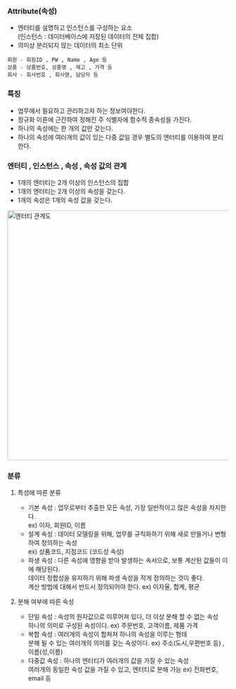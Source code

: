 ### Attribute(속성)
- 엔터티를 설명하고 인스턴스를 구성하는 요소  
  (인스턴스 : 데이터베이스에 저장된 데이터의 전체 집합)
- 의미상 분리되지 않는 데이터의 최소 단위
```
회원 - 회원ID , PW , Name , Age 등
상품 - 상품번호, 상품명 , 재고 , 가격 등
회사 - 회사번호 , 회사명, 담당자 등
```
### 특징
- 업무에서 필요하고 관리하고자 하는 정보여야한다.
- 정규화 이론에 근간하여 정해진 주 식별자에 함수적 종속성을 가진다.
- 하나의 속성에는 한 개의 값만 갖는다.
- 하나의 속성에 여러개의 값이 있는 다중 값일 경우 별도의 엔터티를 이용하여 분리한다.

### 엔터티 , 인스턴스 , 속성 , 속성 값의 관계
- 1개의 엔터티는 2개 이상의 인스턴스의 집합
- 1개의 엔터티는 2개 이상의 속성을 갖는다.
- 1개의 속성은 1개의 속성 값을 갖는다.
<img width="568" alt="엔터티 관계도" src="https://github.com/user-attachments/assets/9643e543-652f-4596-956d-c9979ada50db">

### 분류
1. 특성에 따른 분류
   - 기본 속성 : 업무로부터 추출한 모든 속성, 가장 일반적이고 많은 속성을 차지한다.  
               ex) 이자, 회원ID, 이름 
   - 설계 속성 : 데이터 모델링을 위해, 업무를 규칙화하기 위해 새로 만들거나 변형하여 정의하는 속성  
               ex) 상품코드, 지점코드 (코드성 속성)
   - 파생 속성 : 다른 속성에 영향을 받아 발생하는 속서으로, 보통 계산된 값들이 이에 해당된다.  
                데이터 정합성을 유지하기 위해 파생 속성을 적게 정의하는 것이 좋다.  
                계산 방법에 대해서 반드시 정의되어야 한다. ex) 이자율, 합계, 평균

2. 분해 여부에 따른 속성
   - 단일 속성 : 속성의 원자값으로 이루어져 있다, 더 이상 분해 할 수 없는 속성  
                하나의 의미로 구성된 속성이다. ex) 주문번호, 고객이름, 제품 가격
   - 복합 속성 : 여러개의 속성이 합쳐져 하나의 속성을 이루는 형태  
                분해 될 수 있는 여러개의 의미를 갖는 속성이다. ex) 주소(도시,우편번호 등) , 이름(성,이름)
   - 다중값 속성 : 하나의 엔터티가 여러개의 값을 가질 수 있는 속성  
                  여러개의 동일한 속성 값을 가질 수 있고, 엔터티로 분해 가능 ex) 전화번호, email 등
   
               
     
